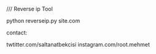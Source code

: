 /// Reverse ip Tool

python reverseip.py site.com

contact:

twtitter.com/saltanatbekcisi
instagram.com/root.mehmet

